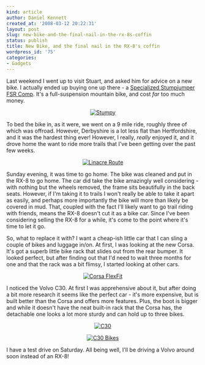 ```yaml
---
kind: article
author: Daniel Kennett
created_at: '2008-03-12 20:22:31'
layout: post
slug: new-bike-and-the-final-nail-in-the-rx-8s-coffin
status: publish
title: New Bike, and the final nail in the RX-8's coffin
wordpress_id: '75'
categories:
- Gadgets
---
```


Last weekend I went up to visit Stuart, and asked him for advice on a new bike. I actually ended up buying one up there - a <a href="http://www.specialized.com/bc/SBCBkModel.jsp?spid=33436">Specialized Stumpjumper FSR Comp</a>. It's a full-suspension mountain bike, and cost <em>far</em> too much money.

<div align="center"><a href='/pictures/for_posts/2008/03/stumpy1.jpg' title='Stumpy'><img src='/pictures/for_posts/2008/03/stumpy1.jpg' alt='Stumpy' /></a></div>


To bed the bike in, as it were, we went on a 9 mile ride, roughly three of which was offroad. However, Derbyshire is a lot less flat than Hertfordshire, and it was the hardest thing ever! However, I really, <em>really</em> enjoyed it, and it drove home the want to ride more trails that I've been getting over the past few weeks. 

<div align="center"><a href='/pictures/for_posts/2008/03/finderscreensnapz001.jpg' title='Linacre Route'><img src='/pictures/for_posts/2008/03/finderscreensnapz001.jpg' alt='Linacre Route' /></a></div>


Sunday evening, it was time to go home. The bike was cleaned and put in the RX-8 to go home. The car did take the bike amazingly well considering - with nothing but the wheels removed, the frame sits beautifully in the back seats. However, if I'm taking it to trails I won't really be able to take it apart as easily, and perhaps more importantly the bike will more than likely be covered in mud. That, coupled with the fact I'll likely want to go trail riding with friends, means the RX-8 doesn't cut it as a bike car. Since I've been considering selling the RX-8 for a while, it's come to the point where it's time to let it go.

<!--more-->

So, what to replace it with? I want a cheap-ish little car that I can sling a couple of bikes and luggage in/on. At first, I was looking at the new Corsa. It's got a superb little bike rack that slides out from the rear bumper. It looked perfect, but after finding out that I'd need to wait three months for one and that the rack was a bit flimsy, I started looking at other cars. 

<div align="center"><a href='/pictures/for_posts/2008/03/0000a9291a1r.jpg' title='Corsa FlexFit'><img src='/pictures/for_posts/2008/03/0000a9291a1r.jpg' alt='Corsa FlexFit' /></a></div>

I noticed the Volvo C30. At first I was apprehensive about it, but after doing a bit more research it seems like the perfect car - it's more expensive, but is built better than the Corsa and offers more features. Plus, the boot is bigger and while it doesn't have the neat built-in rack that the Corsa has, the detachable one looks a lot more sturdy and can hold up to three bikes. 

<div align="center"><a href='/pictures/for_posts/2008/03/c30-bodykit-front.jpg' title='C30'><img src='/pictures/for_posts/2008/03/c30-bodykit-front.jpg' alt='C30' /></a>

<a href='/pictures/for_posts/2008/03/firefoxscreensnapz001.jpg' title='C30 Bikes'><img src='/pictures/for_posts/2008/03/firefoxscreensnapz001.jpg' alt='C30 Bikes' /></a></div>

I have a test drive on Saturday. All being well, I'll be driving a Volvo around soon instead of an RX-8!